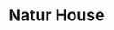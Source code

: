 ---
title: "Natur House"
url: /la-linea-de-la-concepcion/natur-house/
shop: suplementos nutricionales
---
